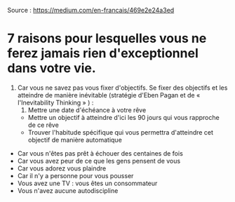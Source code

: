 Source : https://medium.com/en-francais/469e2e24a3ed

# 7 raisons pour lesquelles vous ne ferez jamais rien d'exceptionnel dans votre vie.

1. Car vous ne savez pas vous fixer d'objectifs.
    Se fixer des objectifs et les atteindre de manière inévitable (stratégie d'Eben Pagan et de « l'Inevitability Thinking » ) :
   1. Mettre une date d'échéance à votre rêve
   - Mettre un objectif à atteindre d'ici les 90 jours qui vous rapproche de ce rêve
   - Trouver l'habitude spécifique qui vous permettra d'atteindre cet objectif de manière automatique
- Car vous n'êtes pas prêt à échouer des centaines de fois
- Car vous avez peur de ce que les gens pensent de vous
- Car vous adorez vous plaindre
- Car il n'y a personne pour vous pousser
- Vous avez une TV : vous êtes un consommateur
- Vous n'avez aucune autodiscipline

